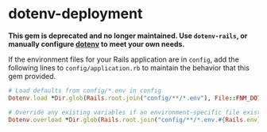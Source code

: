 # dotenv-deployment

**This gem is deprecated and no longer maintained. Use `dotenv-rails`, or manually configure [dotenv](https://github.com/bkeepers/dotenv) to meet your own needs.**

If the environment files for your Rails application are in `config`, add the following lines to `config/application.rb` to maintain the behavior that this gem provided.

```ruby
# Load defaults from config/*.env in config
Dotenv.load *Dir.glob(Rails.root.join("config/**/*.env"), File::FNM_DOTMATCH)

# Override any existing variables if an environment-specific file exists
Dotenv.overload *Dir.glob(Rails.root.join("config/**/*.env.#{Rails.env}"), File::FNM_DOTMATCH)
```
